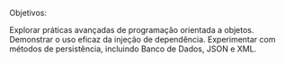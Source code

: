 Objetivos:

Explorar práticas avançadas de programação orientada a objetos.
Demonstrar o uso eficaz da injeção de dependência.
Experimentar com métodos de persistência, incluindo Banco de Dados, JSON e XML.

